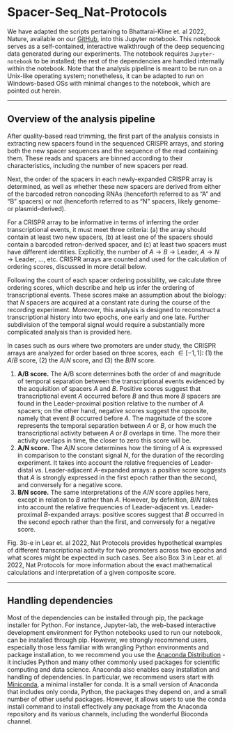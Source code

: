 # Spacer-Seq_Nat-Protocols

We have adapted the scripts pertaining to Bhattarai-Kline et. al 2022, Nature, available on our [GitHub](https://github.com/Shipman-Lab/Spacer-Seq), into this Jupyter notebook. This notebook serves as a self-contained, interactive walkthrough of the deep sequencing data generated during our experiments. The notebook requires `Jupyter-notebook` to be installed; the rest of the dependencies are handled internally within the notebook. Note that the analysis pipeline is meant to be run on a Unix-like operating system; nonetheless, it can be adapted to run on Windows-based OSs with minimal changes to the notebook, which are pointed out herein.

---------- 

## Overview of the analysis pipeline

After quality-based read trimming, the first part of the analysis consists in extracting new spacers found in the sequenced CRISPR arrays, and storing both the new spacer sequences and the sequence of the read containing them. These reads and spacers are binned according to their characteristics, including the number of new spacers per read.       
      
Next, the order of the spacers in each newly-expanded CRISPR array is determined, as well as whether these new spacers are derived from either of the barcoded retron noncoding RNAs (henceforth referred to as “A” and “B” spacers) or not (henceforth referred to as “N” spacers, likely genome- or plasmid-derived).     
      
For a CRISPR array to be informative in terms of inferring the order transcriptional events, it must meet three criteria: (a) the array should contain at least two new spacers, (b) at least one of the spacers should contain a barcoded retron-derived spacer, and (c) at least two spacers must have different identities. Explicitly, the number of $A \to B \to \text{Leader}$, $A \to N \to \text{Leader}$, …, etc. CRISPR arrays are counted and used for the calculation of ordering scores, discussed in more detail below.      
      
Following the count of each spacer ordering possibility, we calculate three ordering scores, which describe and help us infer the ordering of transcriptional events. These scores make an assumption about the biology: that $N$ spacers are acquired at a constant rate during the course of the recording experiment. Moreover, this analysis is designed to reconstruct a transcriptional history into two epochs, one early and one late. Further subdivision of the temporal signal would require a substantially more complicated analysis than is provided here.    
     
In cases such as ours where two promoters are under study, the CRISPR arrays are analyzed for order based on three scores, each $\in [-1,1]$: (1) the $A/B$ score, (2) the $A/N$ score, and (3) the $B/N$ score.    
1. **A/B score.** The A/B score determines both the order of and magnitude of temporal separation between the transcriptional events evidenced by the acquisition of spacers $A$ and $B$. Positive scores suggest that transcriptional event $A$ occurred before $B$ and thus more $B$ spacers are found in the Leader-proximal position relative to the number of $A$ spacers; on the other hand, negative scores suggest the opposite, namely that event $B$ occurred before $A$. The magnitude of the score represents the temporal separation between $A$ or $B$, or how much the transcriptional activity between $A$ or $B$ overlaps in time. The more their activity overlaps in time, the closer to zero this score will be.     
2. **A/N score.** The $A/N$ score determines how the timing of $A$ is expressed in comparison to the constant signal $N$, for the duration of the recording experiment. It takes into account the relative frequencies of Leader-distal vs. Leader-adjacent $A$-expanded arrays: a positive score suggests that $A$ is strongly expressed in the first epoch rather than the second, and conversely for a negative score.     
3. **B/N score.** The same interpretations of the $A/N$ score applies here, except in relation to $B$ rather than $A$. However, by definition, $B/N$ takes into account the relative frequencies of Leader-adjacent vs. Leader-proximal $B$-expanded arrays: positive scores suggest that $B$ occurred in the second epoch rather than the first, and conversely for a negative score.
     
Fig. 3b-e in Lear et. al 2022, Nat Protocols provides hypothetical examples of different transcriptional activity for two promoters across two epochs and what scores might be expected in such cases. See also Box 3 in Lear et. al 2022, Nat Protocols for more information about the exact mathematical calculations and interpretation of a given composite score.

------- 

## Handling dependencies
Most of the dependencies can be installed through pip, the package installer for Python. For instance, Jupyter-lab, the web-based interactive development environment for Python notebooks used to run our notebook, can be installed through pip. However, we strongly recommend users, especially those less familiar with wrangling Python environments and package installation, to we recommend you use the [Anaconda Distribution](https://www.anaconda.com/distribution) - it includes Python and many other commonly used packages for scientific computing and data science. Anaconda also enables easy installation and handling of dependencies. In particular, we recommend users start with [Miniconda](https://docs.conda.io/en/latest/miniconda.html), a minimal installer for conda. It is a small version of Anaconda that includes only conda, Python, the packages they depend on, and a small number of other useful packages. However, it allows users to use the conda install command to install effectively any package from the Anaconda repository and its various channels, including the wonderful Bioconda channel.
